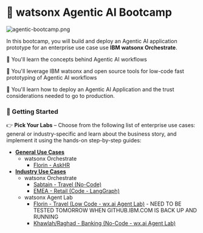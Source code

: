 # 🤖 watsonx Agentic AI Bootcamp

![agentic-bootcamp.png](./images/agentic-bootcamp.png)

In this bootcamp, you will build and deploy an Agentic AI application prototype for an enterprise use case use **IBM watsonx Orchestrate**.

🚀 You'll learn the concepts behind Agentic AI workflows

🚀 You'll leverage IBM watsonx and open source tools for low-code fast prototyping of Agentic AI workflows

🚀 You'll learn how to deploy an Agentic AI Application and the trust considerations needed to go to production.

###  📌 Getting Started
👉 **Pick Your Labs** – Choose from the following list of enterprise use cases: general or industry-specific and learn about the business story, and implement it using the hands-on step-by-step guides:

- [**General Use Cases**](./general-use-cases/)
    - watsonx Orchestrate
        - [Florin - AskHR](./general-use-cases/orchestrate/AskHR/) 
- [**Industry Use Cases**](./industrial-use-cases/)
    - watsonx Orchestrate
        - [Sabtain - Travel (No-Code)](./industrial-use-cases/orchestrate/travel/)
        - [EMEA - Retail (Code - LangGraph)](./industrial-use-cases/orchestrate/retail/)
    - watsonx Agent Lab
        - [Florin - Travel (Low Code - wx.ai Agent Lab)](./industrial-use-cases/watsonx.ai-AgentLab/travel/) - NEED TO BE TESTED TOMORROW WHEN GITHUB.IBM.COM IS BACK UP AND RUNNING
        - [Khawlah/Raghad - Banking (No-Code - wx.ai Agent Lab)](./industrial-use-cases/watsonx.ai-AgentLab/banking/)